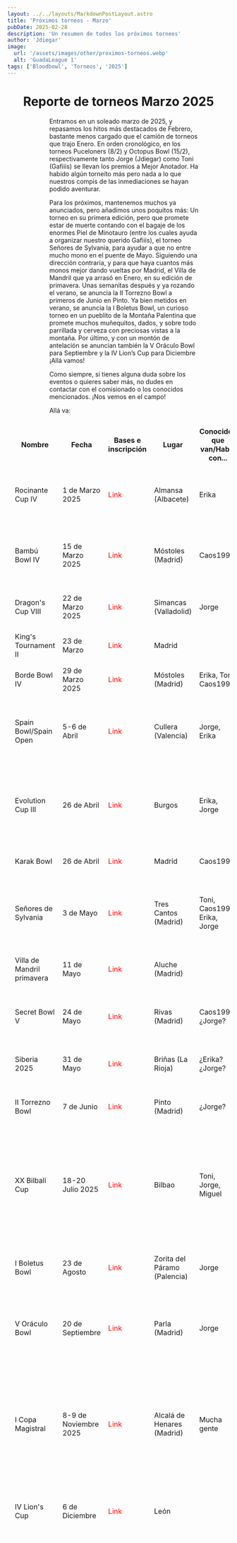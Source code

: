 ```yaml
---
layout: ../../layouts/MarkdownPostLayout.astro
title: 'Próximos torneos - Marzo'
pubDate: 2025-02-28
description: 'Un resumen de todos los próximos torneos'
author: 'Jdiegar'
image:
  url: '/assets/images/other/proximos-torneos.webp'
  alt: 'GuadaLeague 1'
tags: ['Bloodbowl', 'Torneos', '2025']
---
```


# Reporte de torneos Marzo 2025

Entramos en un soleado marzo de 2025, y repasamos los hitos más destacados de Febrero, bastante menos cargado que el camión de torneos que trajo Enero. En orden cronológico, en los torneos Puceloners (8/2) y Octopus Bowl (15/2), respectivamente tanto Jorge (Jdiegar) como Toni (Gafiiis) se llevan los premios a Mejor Anotador. Ha habido algún torneíto más pero nada a lo que nuestros compis de las inmediaciones se hayan podido aventurar.

Para los próximos, mantenemos muchos ya anunciados, pero añadimos unos poquitos más: Un torneo en su primera edición, pero que promete estar de muerte contando con el bagaje de los enormes Piel de Minotauro (entre los cuales ayuda a organizar nuestro querido Gafiiis), el torneo Señores de Sylvania, para ayudar a que no entre mucho mono en el puente de Mayo. Siguiendo una dirección contraria, y para que haya cuantos más monos mejor dando vueltas por Madrid, el Villa de Mandril que ya arrasó en Enero, en su edición de primavera. Unas semanitas después y ya rozando el verano, se anuncia la II Torrezno Bowl a primeros de Junio en Pinto. Ya bien metidos en verano, se anuncia la I Boletus Bowl, un curioso torneo en un pueblito de la Montaña Palentina que promete muchos muñequitos, dados, y sobre todo parrillada y cerveza con preciosas vistas a la montaña. Por último, y con un montón de antelación se anuncian también la V Oráculo Bowl para Septiembre y la IV Lion’s Cup para Diciembre ¡Allá vamos!

Como siempre, si tienes alguna duda sobre los eventos o quieres saber más, no dudes en contactar con el comisionado o los conocidos mencionados. ¡Nos vemos en el campo!

Allá va:

| Nombre                     | Fecha                 | Bases e inscripción                                                                                     | Lugar                        | Conocidos que van/Habla con... | Atractivos                                                                                                                              |     |
| -------------------------- | --------------------- | ------------------------------------------------------------------------------------------------------- | ---------------------------- | ------------------------------ | --------------------------------------------------------------------------------------------------------------------------------------- | --- |
| Rocinante Cup IV           | 1 de Marzo 2025       | [Link](https://bloodbowlforo.org/phpBB3/viewtopic.php?t=19013)                                          | Almansa (Albacete)           | Erika                          | La Mancha, torneo grande, reglas originales y divertidas                                                                                |     |
| Bambú Bowl IV              | 15 de Marzo 2025      | [Link](https://www.bloodbowlforo.org/phpBB3/viewtopic.php?t=18971&sid=1c1471a7cf6ded4757177d68938efbe8) | Móstoles (Madrid)            | Caos1990                       | Reglas muy locas y originales, cerquita. ¡La última edición!                                                                            |     |
| Dragon's Cup VIII          | 22 de Marzo 2025      | [Link](https://www.bloodbowlforo.org/phpBB3/viewtopic.php?t=19116)                                      | Simancas (Valladolid)        | Jorge                          | Torneo en parejas, mismo roster los 2                                                                                                   |     |
| King's Tournament II       | 23 de Marzo           | [Link](https://bloodbowlforo.org/phpBB3/viewtopic.php?t=19168)                                          | Madrid                       |                                | En domingo, cerquita                                                                                                                    |     |
| Borde Bowl IV              | 29 de Marzo 2025      | [Link](https://bloodbowlforo.org/phpBB3/viewtopic.php?t=19033)                                          | Móstoles (Madrid)            | Erika, Toni, Caos1990          | Cerca, clásico torneo                                                                                                                   |     |
| Spain Bowl/Spain Open      | 5-6 de Abril          | [Link](https://www.bloodbowlforo.org/phpBB3/viewtopic.php?t=19066)                                      | Cullera (Valencia)           | Jorge, Erika                   | Nivelazo, selecciones por comunidades, dos días y súper experiencia                                                                     |     |
| Evolution Cup III          | 26 de Abril           | [Link](https://www.bloodbowlforo.org/phpBB3/viewtopic.php?t=19152)                                      | Burgos                       | Erika, Jorge                   | Torneo muy divertido, sobre todo para Big Guys. Señor del Norte. Morcilla de Burgos                                                     |     |
| Karak Bowl                 | 26 de Abril           | [Link](https://www.bloodbowlforo.org/phpBB3/viewtopic.php?t=19129)                                      | Madrid                       | Caos1990                       | Cerquita en Madrid, torneo nuevo                                                                                                        |     |
| Señores de Sylvania        | 3 de Mayo             | [Link](https://www.bloodbowlforo.org/phpBB3/viewtopic.php?t=19187)                                      | Tres Cantos (Madrid)         | Toni, Caos1990, Erika, Jorge   | Reglas chulas, cerquita. ¿He dicho ya que Toni está en la organización?                                                                 |     |
| Villa de Mandril primavera | 11 de Mayo            | [Link](https://www.bloodbowlforo.org/phpBB3/viewtopic.php?t=19181)                                      | Aluche (Madrid)              |                                | Cerquita, éxito en primera edición                                                                                                      |     |
| Secret Bowl V              | 24 de Mayo            | [Link](https://www.bloodbowlforo.org/phpBB3/viewtopic.php?t=19172&sid=47053ca4198df6bcad4e70b567d2ca1f) | Rivas (Madrid)               | Caos1990, ¿Jorge?              | Torneo muy loco y divertido. Por parejas. Stunties                                                                                      |     |
| Siberia 2025               | 31 de Mayo            | [Link](https://www.bloodbowlforo.org/phpBB3/viewtopic.php?t=19159)                                      | Briñas (La Rioja)            | ¿Erika? ¿Jorge?                | Práctica para la Bilbali. Bodegas riojanas                                                                                              |     |
| II Torrezno Bowl           | 7 de Junio            | [Link](https://www.bloodbowlforo.org/phpBB3/viewtopic.php?t=19195)                                      | Pinto (Madrid)               | ¿Jorge?                        | Torreznos. Torreznos. Y un poco más de torreznos                                                                                        |     |
| XX Bilbali Cup             | 18-20 Julio 2025      | [Link](https://www.bilbaliteamscup.com/)                                                                | Bilbao                       | Toni, Jorge, Miguel            | Mejor torneo de España. Finde completo, comilonas, concierto y fiesta XX aniversario en Bilbao, por equipos de 4, equipo exclusivo...   |     |
| I Boletus Bowl             | 23 de Agosto          | [Link](https://www.bloodbowlforo.org/phpBB3/viewtopic.php?t=19194)                                      | Zorita del Páramo (Palencia) | Jorge                          | En veranito para quitar mono, vistas preciosas, barbacoa                                                                                |     |
| V Oráculo Bowl             | 20 de Septiembre      | [Link](https://www.bloodbowlforo.org/phpBB3/viewtopic.php?t=19170)                                      | Parla (Madrid)               | Jorge                          | Empezando el curso, torneo grande, muy económico (3€ y llueven premios)                                                                 |     |
| I Copa Magistral           | 8-9 de Noviembre 2025 | [Link](https://www.bloodbowlforo.org/phpBB3/viewtopic.php?t=19114)                                      | Alcalá de Henares (Madrid)   | Mucha gente                    | Promete ser un torneazo, primer torneo de dos días en Madrid. Gran torneo, fiesta, comida, detalles variados. Vienen cositas muy chulas |     |
| IV Lion's Cup              | 6 de Diciembre        | [Link](https://www.bloodbowlforo.org/phpBB3/viewtopic.php?t=19175)                                      | León                         |                                | Más allá del muro, circuito del norte, formato original                                                                                 |     |

<style>
    table {
      display:block;
      max-width:600px;
      overflow-x:auto;
    }
    td,th {
      border: 1px solid #fff;
    }
    table,td {
      padding: 0.5em;
    }
    a {
      color: red;
      text-decoration: none;
    }
    img{
      width:100%
    }
    @media screen and (min-width: 636px) {
      table {
        max-width:100%;
        overflow-x:auto
      }
      img {
        width:50%;
        margin-left:25%;
      }

      img.big {
        width:100%;
      }

      h2,h3 {
        padding:0em 5em 0em 5em;
      }
      ul,li{
        margin-left: 3em;
        list-style:none;
      }
      h1 {
        text-align: center;
      }
      p {
        padding:0em 5em 0em 5em;
      }
      p {
        max-width: 90%;
        margin-left: 5%;
      }
    }
</style>
